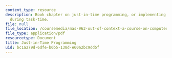 ```yaml
---
content_type: resource
description: Book chapter on just-in-time programming, or implementing of algorithms
  during task-time.
file: null
file_location: /coursemedia/mas-963-out-of-context-a-course-on-computer-systems-that-adapt-to-and-learn-from-context-fall-2001/bc1a279d6dfeb6b5138de60a2bc9dd5f_potter.pdf
file_type: application/pdf
resourcetype: Document
title: Just-in-Time Programming
uid: bc1a279d-6dfe-b6b5-138d-e60a2bc9dd5f
---
```

